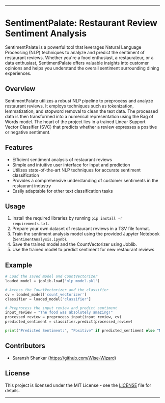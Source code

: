 

---

# SentimentPalate: Restaurant Review Sentiment Analysis

SentimentPalate is a powerful tool that leverages Natural Language Processing (NLP) techniques to analyze and predict the sentiment of restaurant reviews. Whether you're a food enthusiast, a restaurateur, or a data enthusiast, SentimentPalate offers valuable insights into customer opinions and helps you understand the overall sentiment surrounding dining experiences.

## Overview

SentimentPalate utilizes a robust NLP pipeline to preprocess and analyze restaurant reviews. It employs techniques such as tokenization, lemmatization, and stopword removal to clean the text data. The processed data is then transformed into a numerical representation using the Bag of Words model. The heart of the project lies in a trained Linear Support Vector Classifier (SVC) that predicts whether a review expresses a positive or negative sentiment.

## Features

- Efficient sentiment analysis of restaurant reviews
- Simple and intuitive user interface for input and prediction
- Utilizes state-of-the-art NLP techniques for accurate sentiment classification
- Provides a comprehensive understanding of customer sentiments in the restaurant industry
- Easily adaptable for other text classification tasks

## Usage

1. Install the required libraries by running `pip install -r requirements.txt`.
2. Prepare your own dataset of restaurant reviews in a TSV file format.
3. Train the sentiment analysis model using the provided Jupyter Notebook (`SentimentAnalysis.ipynb`).
4. Save the trained model and the CountVectorizer using Joblib.
5. Use the trained model to predict sentiment for new restaurant reviews.

## Example

```python
# Load the saved model and CountVectorizer
loaded_model = joblib.load('nlp_model.pkl')

# Access the CountVectorizer and the classifier
cv = loaded_model['count_vectorizer']
classifier = loaded_model['classifier']

# Preprocess the input review and predict sentiment
input_review = "The food was absolutely amazing!"
processed_review = preprocess_input(input_review, cv)
predicted_sentiment = classifier.predict(processed_review)

print("Predicted Sentiment:", "Positive" if predicted_sentiment else "Negative")
```

## Contributors

- Saransh Shankar (https://github.com/Wise-Wizard)

## License

This project is licensed under the MIT License - see the [LICENSE](LICENSE) file for details.

---
